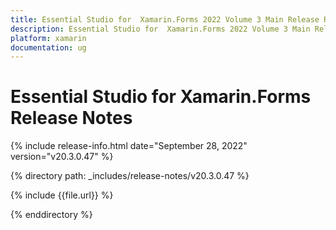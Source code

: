 ```yaml
---
title: Essential Studio for  Xamarin.Forms 2022 Volume 3 Main Release Release Notes  
description: Essential Studio for  Xamarin.Forms 2022 Volume 3 Main Release Release Notes  
platform: xamarin
documentation: ug
---
```


# Essential Studio for  Xamarin.Forms  Release Notes  

{% include release-info.html date="September 28, 2022"  version="v20.3.0.47" %} 

{% directory path: _includes/release-notes/v20.3.0.47 %}

{% include {{file.url}} %}

{% enddirectory %}